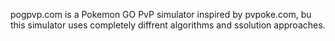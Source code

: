 pogpvp.com is a Pokemon GO PvP simulator inspired by pvpoke.com, bu this simulator uses completely diffrent algorithms and ssolution approaches.
